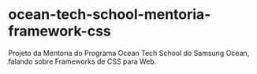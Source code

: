 # ocean-tech-school-mentoria-framework-css
Projeto da Mentoria do Programa Ocean Tech School do Samsung Ocean, falando sobre Frameworks de CSS para Web.
